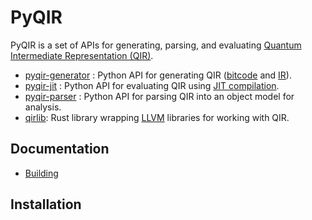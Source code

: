 # PyQIR

PyQIR is a set of APIs for generating, parsing, and evaluating [Quantum Intermediate Representation (QIR)](https://github.com/microsoft/qsharp-language/tree/main/Specifications/QIR#quantum-intermediate-representation-qir).

- [pyqir-generator](./pyqir-generator/README.md) : Python API for generating QIR ([bitcode](https://www.llvm.org/docs/BitCodeFormat.html#id10) and [IR](https://llvm.org/docs/LangRef.html)).
- [pyqir-jit](./pyqir-jit/README.md) : Python API for evaluating QIR using [JIT compilation](https://en.wikipedia.org/wiki/Just-in-time_compilation).
- [pyqir-parser](./pyqir-parser/README.md) : Python API for parsing QIR into an object model for analysis.
- [qirlib](./qirlib/README.md): Rust library wrapping [LLVM](https://llvm.org/) libraries for working with QIR.

## Documentation

- [Building](./docs/building.md)

## Installation